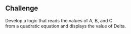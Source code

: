 ## Challenge

Develop a logic that reads the values of A, B, and C <br>
from a quadratic equation and displays the value of Delta.
